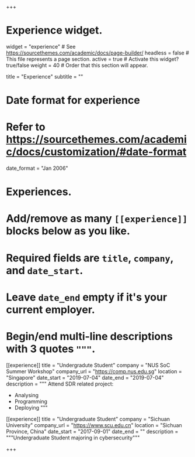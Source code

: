 +++
# Experience widget.
widget = "experience"  # See https://sourcethemes.com/academic/docs/page-builder/
headless = false  # This file represents a page section.
active = true  # Activate this widget? true/false
weight = 40  # Order that this section will appear.

title = "Experience"
subtitle = ""

# Date format for experience
#   Refer to https://sourcethemes.com/academic/docs/customization/#date-format
date_format = "Jan 2006"

# Experiences.
#   Add/remove as many `[[experience]]` blocks below as you like.
#   Required fields are `title`, `company`, and `date_start`.
#   Leave `date_end` empty if it's your current employer.
#   Begin/end multi-line descriptions with 3 quotes `"""`.
[[experience]]
  title = "Undergradute Student"
  company = "NUS SoC Summer Workshop"
  company_url = "https://comp.nus.edu.sg"
  location = "Singapore"
  date_start = "2019-07-04"
  date_end = "2019-07-04"
  description = """
  Attend SDR related project:
  
  * Analysing
  * Programming
  * Deploying
  """

[[experience]]
  title = "Undergraduate Student"
  company = "Sichuan University"
  company_url = "https://www.scu.edu.cn"
  location = "Sichuan Province, China"
  date_start = "2017-09-01"
  date_end = ""
  description = """Undergraduate Student majoring in cybersecurity"""

+++
